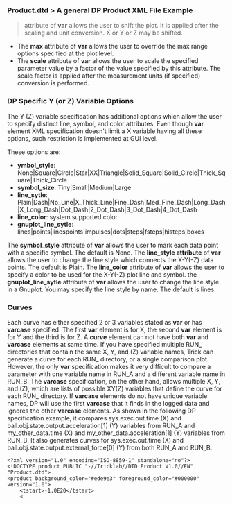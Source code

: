 ### Product.dtd > A general DP Product XML File Example

> attribute of <b>var</b> allows the user to shift the plot.
It is applied after the scaling and unit conversion. X or Y or Z may be shifted.
- The <b>max</b> attribute of <b>var</b> allows the user to override the max range options
specified at the plot level.
- The <b>scale</b> attribute of <b>var</b> allows the user to scale the specified parameter
value by a factor of the value specified by this attribute. The scale factor is applied after the
measurement units (if specified) conversion is performed.

### DP Specific Y (or Z) Variable Options

The Y (Z) variable specification has additional options which allow the user to specify distinct line, symbol,
and color attributes. Even though <b>var</b> element XML specification doesn't limit a X variable having
all these options, such restriction is implemented at GUI level.

These options are:

- <b>ymbol_style</b>:        None|Square|Circle|Star|XX|Triangle|Solid_Square|Solid_Circle|Thick_Square|Thick_Circle
- <b>symbol_size</b>:        Tiny|Small|Medium|Large
- <b>line_sytle</b>:         Plain|Dash|No_Line|X_Thick_Line|Fine_Dash|Med_Fine_Dash|Long_Dash|X_Long_Dash|Dot_Dash|2_Dot_Dash|3_Dot_Dash|4_Dot_Dash
- <b>line_color</b>:         system supported color
- <b>gnuplot_line_sytle</b>: lines|points|linespoints|impulses|dots|steps|fsteps|histeps|boxes

The <b>symbol_style</b> attribute of <b>var</b> allows the user to mark each data point with a specific symbol.
The default is None.
The <b>line_style attribute</b> of <b>var</b> allows the user to change the line style which connects the X-Y(-Z) data points.
The default is Plain.
The <b>line_color</b> attribute of <b>var</b> allows the user to specify a color to be used for the X-Y(-Z) plot line and symbol.
the <b>gnuplot_line_sytle</b> attribute of <b>var</b> allows the user to change the line style in a Gnuplot.
You may specify the line style by name. The default is lines.

### Curves
Each curve has either specified 2 or 3 variables stated as <b>var</b> or has <b>
varcase</b> specified. The first <b>var</b> element is for X, the second <b>var</b>
element is for Y and the third is for Z. A <b>curve</b>  element can not have both <b>var</b>
and <b>varcase</b> elements at same time.
If you have specified multiple RUN_ directories that contain the same X, Y, and (Z) variable names, Trick can
generate a curve for each RUN_ directory, or a single comparison plot. However, the only <b>var</b>
specification makes it very difficult to compare a parameter with one variable name in RUN_A and a different
variable name in RUN_B. The <b>varcase</b> specification, on the other hand, allows multiple X, Y, and (Z),
which are lists of possible XY(Z) variables that define the curve for each RUN_ directory. If <b>varcase</b>
elements do not have unique variable names, DP will use the first <b>varcase</b> that it finds in the logged
data and ignores the other <b>varcase</b> elements.
As shown in the following DP specification example, it compares sys.exec.out.time (X) and
ball.obj.state.output.acceleration[1] (Y) variables from RUN_A and my_other_data.time (X)
and my_other_data.acceleration[1] (Y) variables from RUN_B. It also generates curves for
sys.exec.out.time (X) and ball.obj.state.output.external_force[0] (Y) from
both RUN_A and RUN_B.

```
<?xml version="1.0" encoding="ISO-8859-1" standalone="no"?>
<!DOCTYPE product PUBLIC "-//Tricklab//DTD Product V1.0//EN" "Product.dtd">
<product background_color="#ede9e3" foreground_color="#000000" version="1.0">
    <tstart>-1.0E20</tstart>
    <
